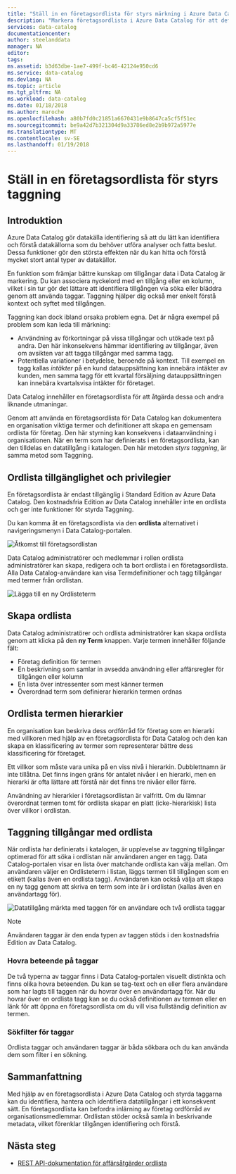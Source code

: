 ```yaml
---
title: "Ställ in en företagsordlista för styrs märkning i Azure Data Catalog | Microsoft Docs"
description: "Markera företagsordlista i Azure Data Catalog för att definiera och använder en gemensam terminologi för företag att tagga artikel registrerade datatillgångar."
services: data-catalog
documentationcenter: 
author: steelanddata
manager: NA
editor: 
tags: 
ms.assetid: b3d63dbe-1ae7-499f-bc46-42124e950cd6
ms.service: data-catalog
ms.devlang: NA
ms.topic: article
ms.tgt_pltfrm: NA
ms.workload: data-catalog
ms.date: 01/18/2018
ms.author: maroche
ms.openlocfilehash: a80b7fd0c21851a6670431e9b8647ca5cf5f51ec
ms.sourcegitcommit: be9a42d7b321304d9a33786ed8e2b9b972a5977e
ms.translationtype: MT
ms.contentlocale: sv-SE
ms.lasthandoff: 01/19/2018
---
```

# <a name="set-up-the-business-glossary-for-governed-tagging"></a>Ställ in en företagsordlista för styrs taggning
## <a name="introduction"></a>Introduktion
Azure Data Catalog gör datakälla identifiering så att du lätt kan identifiera och förstå datakällorna som du behöver utföra analyser och fatta beslut. Dessa funktioner gör den största effekten när du kan hitta och förstå mycket stort antal typer av datakällor.

En funktion som främjar bättre kunskap om tillgångar data i Data Catalog är markering. Du kan associera nyckelord med en tillgång eller en kolumn, vilket i sin tur gör det lättare att identifiera tillgången via söka eller bläddra genom att använda taggar. Taggning hjälper dig också mer enkelt förstå kontext och syftet med tillgången.

Taggning kan dock ibland orsaka problem egna. Det är några exempel på problem som kan leda till märkning:

* Användning av förkortningar på vissa tillgångar och utökade text på andra. Den här inkonsekvens hämmar identifiering av tillgångar, även om avsikten var att tagga tillgångar med samma tagg.
* Potentiella variationer i betydelse, beroende på kontext. Till exempel en tagg kallas *intäkter* på en kund datauppsättning kan innebära intäkter av kunden, men samma tagg för ett kvartal försäljning datauppsättningen kan innebära kvartalsvisa intäkter för företaget.  

Data Catalog innehåller en företagsordlista för att åtgärda dessa och andra liknande utmaningar.

Genom att använda en företagsordlista för Data Catalog kan dokumentera en organisation viktiga termer och definitioner att skapa en gemensam ordlista för företag. Den här styrning kan konsekvens i dataanvändning i organisationen. När en term som har definierats i en företagsordlista, kan den tilldelas en datatillgång i katalogen. Den här metoden *styrs taggning*, är samma metod som Taggning.

## <a name="glossary-availability-and-privileges"></a>Ordlista tillgänglighet och privilegier
En företagsordlista är endast tillgänglig i Standard Edition av Azure Data Catalog. Den kostnadsfria Edition av Data Catalog innehåller inte en ordlista och ger inte funktioner för styrda Taggning.

Du kan komma åt en företagsordlista via den **ordlista** alternativet i navigeringsmenyn i Data Catalog-portalen.  

![Åtkomst till företagsordlistan](./media/data-catalog-how-to-business-glossary/01-portal-menu.png)

Data Catalog administratörer och medlemmar i rollen ordlista administratörer kan skapa, redigera och ta bort ordlista i en företagsordlista. Alla Data Catalog-användare kan visa Termdefinitioner och tagg tillgångar med termer från ordlistan.

![Lägga till en ny Ordlisteterm](./media/data-catalog-how-to-business-glossary/02-new-term.png)

## <a name="creating-glossary-terms"></a>Skapa ordlista
Data Catalog administratörer och ordlista administratörer kan skapa ordlista genom att klicka på den **ny Term** knappen. Varje termen innehåller följande fält:

* Företag definition för termen
* En beskrivning som samlar in avsedda användning eller affärsregler för tillgången eller kolumn
* En lista över intressenter som mest känner termen
* Överordnad term som definierar hierarkin termen ordnas

## <a name="glossary-term-hierarchies"></a>Ordlista termen hierarkier
En organisation kan beskriva dess ordförråd för företag som en hierarki med villkoren med hjälp av en företagsordlista för Data Catalog och den kan skapa en klassificering av termer som representerar bättre dess klassificering för företaget.

Ett villkor som måste vara unika på en viss nivå i hierarkin. Dubblettnamn är inte tillåtna. Det finns ingen gräns för antalet nivåer i en hierarki, men en hierarki är ofta lättare att förstå när det finns tre nivåer eller färre.

Användning av hierarkier i företagsordlistan är valfritt. Om du lämnar överordnat termen tomt för ordlista skapar en platt (icke-hierarkisk) lista över villkor i ordlistan.  

## <a name="tagging-assets-with-glossary-terms"></a>Taggning tillgångar med ordlista
När ordlista har definierats i katalogen, är upplevelse av taggning tillgångar optimerad för att söka i ordlistan när användaren anger en tagg. Data Catalog-portalen visar en lista över matchande ordlista kan välja mellan. Om användaren väljer en Ordlisteterm i listan, läggs termen till tillgången som en etikett (kallas även en ordlista tagg). Användaren kan också välja att skapa en ny tagg genom att skriva en term som inte är i ordlistan (kallas även en användartagg för).

![Datatillgång märkta med taggen för en användare och två ordlista taggar](./media/data-catalog-how-to-business-glossary/03-tagged-asset.png)

> [!NOTE]
> Användaren taggar är den enda typen av taggen stöds i den kostnadsfria Edition av Data Catalog.
>
>

### <a name="hover-behavior-on-tags"></a>Hovra beteende på taggar
De två typerna av taggar finns i Data Catalog-portalen visuellt distinkta och finns olika hovra beteenden. Du kan se tag-text och en eller flera användare som har lagts till taggen när du hovrar över en användartagg för. När du hovrar över en ordlista tagg kan se du också definitionen av termen eller en länk för att öppna en företagsordlista om du vill visa fullständig definition av termen.

### <a name="search-filters-for-tags"></a>Sökfilter för taggar
Ordlista taggar och användaren taggar är båda sökbara och du kan använda dem som filter i en sökning.

## <a name="summary"></a>Sammanfattning
Med hjälp av en företagsordlista i Azure Data Catalog och styrda taggarna kan du identifiera, hantera och identifiera datatillgångar i ett konsekvent sätt. En företagsordlista kan befordra inlärning av företag ordförråd av organisationsmedlemmar. Ordlistan stöder också samla in beskrivande metadata, vilket förenklar tillgången identifiering och förstå.

## <a name="next-steps"></a>Nästa steg
* [REST API-dokumentation för affärsåtgärder ordlista](https://msdn.microsoft.com/library/mt708855.aspx)
